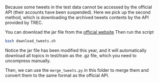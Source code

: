 Because some tweets in the test data cannot be accessed by the official API (their accounts have been suspended).
Here we pick up the second method, which is downloading the archived tweets contents by the API provided by TREC.

You can download the jar file from the [official website](http://dcs.gla.ac.uk/~richardm/TREC_IS/2018/2018TestDataset.html)
Then run the script

```bash
bash download_tweets.sh
```
Notice the jar file has been modified this year, and it will automatically download all topics in test/train as the .gz file, which you need to uncompress manually.

Then, we can use the `merge_tweets.py` in this folder to merge them and convert them to the same format as the official API.


